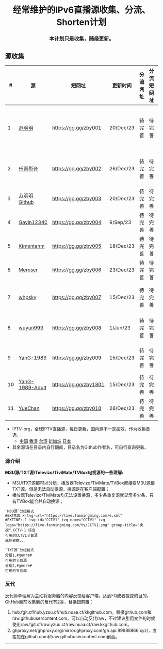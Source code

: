 
<h1 align="center"> 经常维护的IPv6直播源收集、分流、Shorten计划</h1>
  <h3 align="center"> 本计划只是收集，随缘更新。</h1>
  
## 源收集

|#|源|短网址|更新时间|分流网址|分流短网址|备注|
|---|----|-----|-----|-----|-----|-----|
|1|[范明明][FMM]|https://gg.gg/zby001|20/Dec/23|待完善|待完善|更新及时，主要为v6，主力推荐|
|2|[乐青影音][LQ]|https://gg.gg/zby002|26/Dec/23|待完善|待完善|4000台，建议TVBox换源|
|3|[范明明Github][FMMG]|https://gg.gg/zby003|20/Dec/23|待完善|待完善|同范明明|
|4|[Gavin12340][Gavin]|https://gg.gg/zby004|9/Sep/23|待完善|待完善|v6卫视港台国际|
|5|[Kimentanm][KIM]|https://gg.gg/zby005|18/Dec/23|待完善|待完善|v4v6卫视香港|
|6|[Meroser][MER]|https://gg.gg/zby006|23/Dec/23|待完善|待完善|v6卫视港台国际|
|7|[whpsky][WHP]|https://gg.gg/zby007|15/Dec/23|待完善|待完善|v6上海苏州卫视港台国际|
|8|[wuyun999][WY]|https://gg.gg/zby008|1/Jun/23|待完善|待完善|1000台，杂，有广播|
|9|[YanG-1989][YGG]|https://gg.gg/zby009|15/Dec/23|待完善|待完善|2000台，杂，有广播|
|10|[YanG-1989-Adult][YGA]|https://gg.gg/zby1801|15/Dec/23|待完善|待完善|懂的都懂|
|11|[YueChan][YC]|https://gg.gg/zby010|26/Dec/23|待完善|待完善|v6，卫视港台国际|

- IPTV-org，全球IPTV直播源，每日更新，国内源不一定高效，作为收集备选。
  - [中国][IPTV-org-CN]  [香港][IPTV-org-HK]  [台湾][IPTV-org-TW]  [新加坡][IPTV-org-SG]  [日本][IPTV-org-JP] 
- 其余源请在目录内自行翻阅，目录名为Github作者名，可自行查询更新。

### 源介绍
  **M3U源/TXT源/Televizo/TiviMate/TVBox电视源的一些理解:**
 -    M3U/TXT源都可以分组，播放器Televizo/TiviMate/TVBox都接受M3U源跟TXT源，但是无法自动换源，换源是在客户端配置；
 -   播放器Televizo/TiviMate均无法设置换源，多少条重复源就显示多少条，只有TVBox能合并自动换源；

    `M3U源`分组格式
    #EXTM3U x-tvg-url="https://live.fanmingming.com/e.xml"
    #EXTINF:-1 tvg-id="CCTV1" tvg-name="CCTV1" tvg-logo="https://live.fanmingming.com/tv/CCTV1.png" group-title="央视",CCTV-1 综合
    可用的CCTV1节目源
    此处省略...

    `TXT源`分组格式
    分组1,#genre#
    可用的节目源
    分组2,#genre#
    可用的节目源
    

### 反代
反代简单理解为主动将服务器的内容反馈给客户端，达到FQ或者提速的目的，GitHub目前收集到的反代有2类，替换跟前置：
  1. hub.fgit.cf/hub.yzuu.cf/hub.nuaa.cf/kkgithub.com，替换github.com和raw.githubusercontent.com，可以自动反代raw，不过建议引用文件的时候使用raw.fgit.cf/raw.yzuu.cf/raw.nuaa.cf/raw.kkgithub.com。
  2. ghproxy.net/ghproxy.org/mirror.ghproxy.com/gh.api.99988866.xyz/，直接加在github.com和raw.githubusercontent.com前面。

    
--------------------------------
[IPTV-org-CN]:https://iptv-org.github.io/iptv/countries/cn.m3u
[IPTV-org-HK]:https://iptv-org.github.io/iptv/countries/hk.m3u
[IPTV-org-TW]:https://iptv-org.github.io/iptv/countries/tw.m3u
[IPTV-org-SG]:https://iptv-org.github.io/iptv/countries/sg.m3u
[IPTV-org-JP]:https://iptv-org.github.io/iptv/countries/jp.m3u
[FMM]:https://live.fanmingming.com/tv/m3u/ipv6.m3u
[LQ]:https://lqtv.github.io/m3u/tv.m3u
[FMMG]:https://raw.githubusercontent.com/fanmingming/live/main/tv/m3u/ipv6.m3u
[Gavin]:https://raw.githubusercontent.com/Gavin12340/iptv_ipv6_main/main/iptv_ipv6_main.m3u
[KIM]:https://raw.githubusercontent.com/Kimentanm/aptv/master/m3u/iptv.m3u
[MER]:https://raw.githubusercontent.com/Meroser/IPTV/main/IPTV.m3u
[WHP]:https://raw.githubusercontent.com/whpsky/iptv/main/chinatv.m3u
[WY]:https://raw.githubusercontent.com/wuyun999/wuyun/main/zb/ix3.m3u
[YGG]:https://raw.githubusercontent.com/YanG-1989/m3u/main/Gather.m3u
[YGA]:https://raw.githubusercontent.com/YanG-1989/m3u/main/Adult.m3u
[YC]:https://raw.githubusercontent.com/YueChan/Live/main/IPTV.m3u
